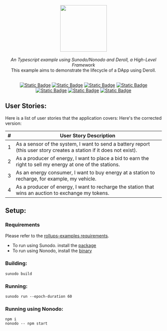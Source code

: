 <div align="center">
    <img src="https://github.com/Mugen-Builders/.github/assets/153661799/7ed08d4c-89f4-4bde-a635-0b332affbd5d" width="150" height="150">
</div>
<br>
<div align="center">
    <i>An Typescript example using Sunodo/Nonodo and Deroll, a High-Level Framework</i>
</div>
<div align="center">
This example aims to demonstrate the lifecycle of a DApp using Deroll.
</div>
<br>
<div align="center">
    
  <a href="">[![Static Badge](https://img.shields.io/badge/cartesi--rollups-1.0.0-5bd1d7)](https://docs.cartesi.io/cartesi-rollups/)</a>
  <a href="">[![Static Badge](https://img.shields.io/badge/sunodo-0.10.4-blue)](https://docs.sunodo.io/guide/introduction/what-is-sunodo)</a>
  <a href="">[![Static Badge](https://img.shields.io/badge/nonodo-0.1.0-blue)](https://github.com/gligneul/nonodo/releases/tag/v0.1.0)</a>
  <a href="">[![Static Badge](https://img.shields.io/badge/@deroll/app-0.5.0-yellow)](https://www.npmjs.com/package/@deroll/app)</a>
  <a href="">[![Static Badge](https://img.shields.io/badge/@deroll/router-0.2.4-yellow)](https://www.npmjs.com/package/@deroll/router)</a>
  <a href="">[![Static Badge](https://img.shields.io/badge/@deroll/wallet-0.3.7-yellow)](https://www.npmjs.com/package/@deroll/wallet)</a>
  <a href="">[![Static Badge](https://img.shields.io/badge/foundry-0.2.0-red)](https://book.getfoundry.sh/getting-started/installation)</a>
</div>

## User Stories:

Here is a list of user stories that the application covers:
Here's the corrected version:

| #   | User Story Description                                                                                     |
| --- | ---------------------------------------------------------------------------------------------------------- |
| 1   | As a sensor of the system, I want to send a battery report (this user story creates a station if it does not exist).                                           |
| 2   | As a producer of energy, I want to place a bid to earn the right to sell my energy at one of the stations.                                       |
| 3   | As an energy consumer, I want to buy energy at a station to recharge, for example, my vehicle.         |
| 4   | As a producer of energy, I want to recharge the station that wins an auction to exchange my tokens. |

## Setup:

### Requirements

Please refer to the [rollups-examples requirements](https://github.com/cartesi/rollups-examples/tree/main/README.md#requirements). 

- To run using Sunodo. install the [package](https://github.com/sunodo/sunodo)
- To run using Nonodo, install the [binary](https://github.com/gligneul/nonodo)

### Building:

```shell
sunodo build
```

### Running:

```shell
sunodo run --epoch-duration 60
```

### Running using Nonodo:

```shell
npm i
nonodo -- npm start
